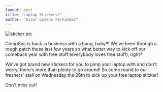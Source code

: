 ```yaml
---
layout: post
title: "Laptop Stickers!"
author: "Aitor Loyens Fernandez"
---
```


![sticker pic](https://i.imgur.com/T83xFeq.jpg)

CompSoc is back in business with a bang, baby!!! We've been through a rough patch these last few years so what better way to kick off our comeback year with free stuff (everybody loves free stuff), right?

We've got brand new stickers for you to pimp your laptop with and don't worry, there's more than plenty to go around!
So come round to our freshers' stall on Wednesday the 26th to pick up your free laptop sticker!

Don't miss out!

